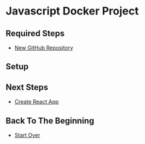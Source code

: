 # Javascript Docker Project

## Required Steps

- [New GitHub Repository](/web/new-github-repository.md)

## Setup



## Next Steps

- [Create React App](/web/create-react-app.md)

## Back To The Beginning

- [Start Over](/README.md)

